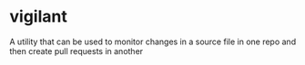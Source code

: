 # vigilant
A utility that can be used to monitor changes in a source file in one repo and then create pull requests in another
